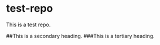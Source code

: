 test-repo
=========

This is a test repo.

##This is a secondary heading.
###This is a tertiary heading.
